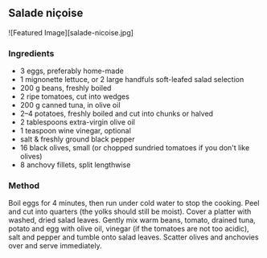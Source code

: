 ## Salade niçoise

![Featured Image][salade-nicoise.jpg]

### Ingredients

- 3 eggs, preferably home-made
- 1 mignonette lettuce, or 2 large handfuls soft-leafed salad selection
- 200 g beans, freshly boiled
- 2 ripe tomatoes, cut into wedges
- 200 g canned tuna, in olive oil
- 2–4 potatoes, freshly boiled and cut into chunks or halved
- 2 tablespoons extra-virgin olive oil
- 1 teaspoon wine vinegar, optional
- salt & freshly ground black pepper
- 16 black olives, small (or chopped sundried tomatoes if you don't like olives)
- 8 anchovy fillets, split lengthwise

### Method

Boil eggs for 4 minutes, then run under cold water to stop the cooking. Peel and cut into quarters (the yolks should still be moist). Cover a platter with washed, dried salad leaves. Gently mix warm beans, tomato, drained tuna, potato and egg with olive oil, vinegar (if the tomatoes are not too acidic), salt and pepper and tumble onto salad leaves. Scatter olives and anchovies over and serve immediately.
